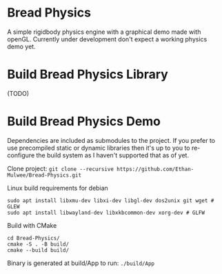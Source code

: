 # Bread Physics
A simple rigidbody physics engine with a graphical demo made with openGL. Currently under development don't expect a working physics demo yet.


# Build Bread Physics Library
(TODO)

# Build Bread Physics Demo

Dependencies are included as submodules to the project. If you prefer to use precompiled static or dynamic libraries then it's up to you to re-configure the build system as I haven't supported that as of yet.

Clone project: `git clone --recursive https://github.com/Ethan-Mulwee/Bread-Physics.git`

 Linux build requirements for debian
 ```
 sudo apt install libxmu-dev libxi-dev libgl-dev dos2unix git wget # GLEW
 sudo apt install libwayland-dev libxkbcommon-dev xorg-dev # GLFW
 ```
 Build with CMake
 ```
 cd Bread-Physics/
 cmake -S . -B build/
 cmake --build build/
 ```


 Binary is generated at build/App to run: `./build/App`